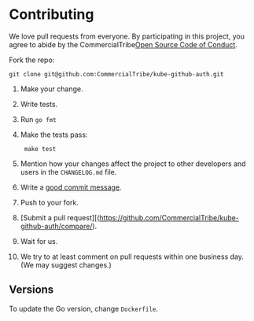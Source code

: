 # Contributing

We love pull requests from everyone. By participating in this project, you agree
to abide by the CommercialTribe[Open Source Code of Conduct](/CommercialTribe/OSS-Code-Of-Conduct).

Fork the repo:

    git clone git@github.com:CommercialTribe/kube-github-auth.git


1. Make your change.
1. Write tests.
1. Run `go fmt`
1. Make the tests pass:

        make test

1. Mention how your changes affect the project to other developers and users in the
`CHANGELOG.md` file.
1. Write a [good commit message](http://tbaggery.com/2008/04/19/a-note-about-git-commit-messages.html).
1. Push to your fork.
1. [Submit a pull request][(https://github.com/CommercialTribe/kube-github-auth/compare/).
1. Wait for us.
1. We try to at least comment on pull requests within one business day. (We may suggest changes.)

## Versions

To update the Go version, change `Dockerfile`.
